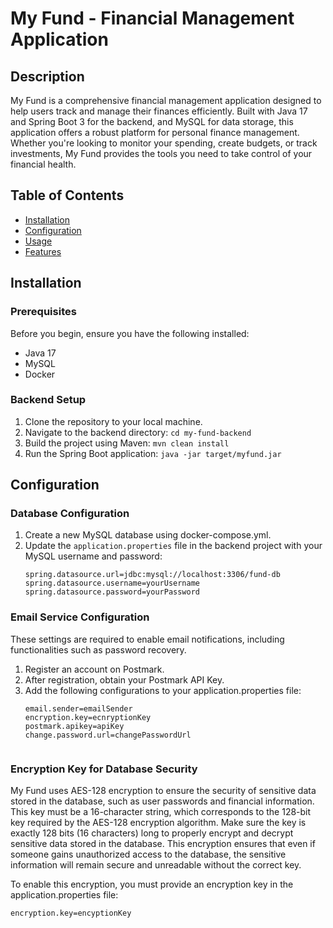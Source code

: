 # My Fund - Financial Management Application

## Description

My Fund is a comprehensive financial management application designed to help users track and manage their finances efficiently. Built with Java 17 and Spring Boot 3 for the backend, and MySQL for data storage, this application offers a robust platform for personal finance management. Whether you're looking to monitor your spending, create budgets, or track investments, My Fund provides the tools you need to take control of your financial health.

## Table of Contents

- [Installation](#installation)
- [Configuration](#configuration)
- [Usage](#usage)
- [Features](#features)

## Installation

### Prerequisites

Before you begin, ensure you have the following installed:
- Java 17
- MySQL
- Docker

### Backend Setup

1. Clone the repository to your local machine.
2. Navigate to the backend directory: `cd my-fund-backend`
3. Build the project using Maven: `mvn clean install`
4. Run the Spring Boot application: `java -jar target/myfund.jar`

## Configuration

### Database Configuration

1. Create a new MySQL database using docker-compose.yml.
2. Update the `application.properties` file in the backend project with your MySQL username and password:
   ```
   spring.datasource.url=jdbc:mysql://localhost:3306/fund-db
   spring.datasource.username=yourUsername
   spring.datasource.password=yourPassword
   ```
   
### Email Service Configuration

These settings are required to enable email notifications, including functionalities such as password recovery.

1. Register an account on Postmark.
2. After registration, obtain your Postmark API Key.
3. Add the following configurations to your application.properties file:
   ```
   email.sender=emailSender
   encryption.key=ecnryptionKey
   postmark.apikey=apiKey
   change.password.url=changePasswordUrl


### Encryption Key for Database Security
My Fund uses AES-128 encryption to ensure the security of sensitive data stored in the database, such as user passwords and financial information.
This key must be a 16-character string, which corresponds to the 128-bit key required by the AES-128 encryption algorithm. Make sure the key is exactly 128 bits (16 characters) long to properly encrypt and decrypt sensitive data stored in the database.
This encryption ensures that even if someone gains unauthorized access to the database, the sensitive information will remain secure and unreadable without the correct key.

To enable this encryption, you must provide an encryption key in the application.properties file:
```
encryption.key=encyptionKey
```
